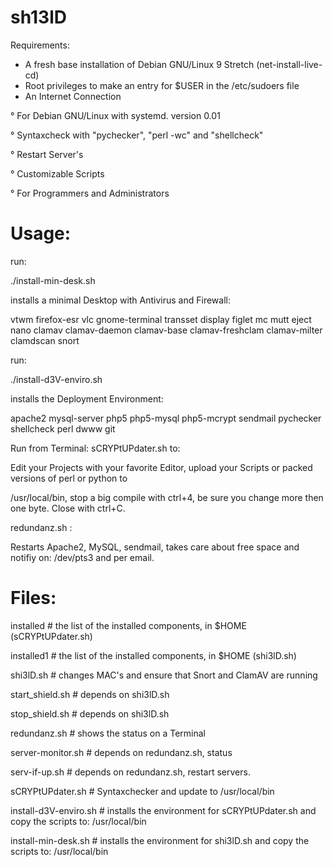 # sh13lD

Requirements:

- A fresh base installation of Debian GNU/Linux 9 Stretch (net-install-live-cd)
- Root privileges to make an entry for $USER in the /etc/sudoers file
- An Internet Connection

° For Debian GNU/Linux with systemd. version 0.01

° Syntaxcheck with "pychecker", "perl -wc" and "shellcheck"

° Restart Server's

° Customizable Scripts

° For Programmers and Administrators

# Usage:

run:

./install-min-desk.sh

installs a minimal Desktop with Antivirus and Firewall:

vtwm firefox-esr vlc gnome-terminal transset display figlet mc mutt eject nano clamav clamav-daemon clamav-base clamav-freshclam clamav-milter clamdscan snort

run:

./install-d3V-enviro.sh

installs the Deployment Environment:

apache2 mysql-server php5 php5-mysql php5-mcrypt sendmail pychecker shellcheck perl dwww git

Run from Terminal: sCRYPtUPdater.sh to:

Edit your Projects with your favorite Editor, upload your Scripts or packed versions of perl or python to 

/usr/local/bin, stop a big compile with ctrl+4, be sure you change more then one byte. Close with ctrl+C.

redundanz.sh :

Restarts Apache2, MySQL, sendmail, takes care about free space and notifiy on: /dev/pts3 and per email.

# Files:

installed # the list of the installed components, in $HOME (sCRYPtUPdater.sh)

installed1 # the list of the installed components, in $HOME (shi3lD.sh)

shi3lD.sh # changes MAC's and ensure that Snort and ClamAV are running

start_shield.sh # depends on shi3lD.sh

stop_shield.sh # depends on shi3lD.sh

redundanz.sh # shows the status on a Terminal

server-monitor.sh # depends on redundanz.sh, status

serv-if-up.sh # depends on redundanz.sh, restart servers.

sCRYPtUPdater.sh # Syntaxchecker and update to /usr/local/bin

install-d3V-enviro.sh # installs the environment for sCRYPtUPdater.sh and copy the scripts to: /usr/local/bin

install-min-desk.sh # installs the environment for shi3lD.sh and copy the scripts to: /usr/local/bin
